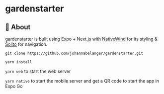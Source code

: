 # gardenstarter

## 🔦 About

gardenstarter is built using Expo + Next.js with [NativeWind](https://nativewind.dev) for its styling & [Solito](https://solito.dev) for navigation.

`git clone https://github.com/johannabelanger/gardenstarter.git`

`yarn install`

`yarn web` to start the web server

`yarn native` to start the mobile server and get a QR code to start the app in Expo Go